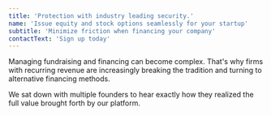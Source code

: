```yaml
---
title: 'Protection with industry leading security.'
name: 'Issue equity and stock options seamlessly for your startup'
subtitle: 'Minimize friction when financing your company'
contactText: 'Sign up today'
---
```


Managing fundraising and financing can become complex. That's why firms with recurring revenue are increasingly breaking the tradition and turning to alternative financing methods.

We sat down with multiple founders to hear exactly how they realized the full value brought forth by our platform.

<br/><br/>
<br/>
